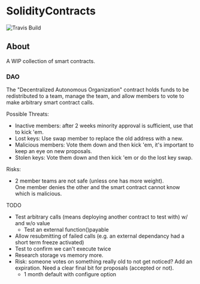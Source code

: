 # SolidityContracts

![Travis Build](https://travis-ci.org/hardlydifficult/SolidityContracts.svg?branch=master)

## About

A WIP collection of smart contracts.

### DAO

The "Decentralized Autonomous Organization" contract holds funds to be redistributed to a team, manage the team, and allow members to vote to make arbitrary smart contract calls.

Possible Threats:
- Inactive members: after 2 weeks minority approval is sufficient, use that to kick 'em.
- Lost keys: Use swap member to replace the old address with a new.
- Malicious members: Vote them down and then kick 'em, it's important to keep an eye on new proposals.
- Stolen keys: Vote them down and then kick 'em or do the lost key swap.

Risks: 
- 2 member teams are not safe (unless one has more weight).  
  One member denies the other and the smart contract cannot know which is malicious.

TODO 
- Test arbitrary calls (means deploying another contract to test with) w/ and w/o value
    - Test an external function()payable
- Allow resubmitting of failed calls (e.g. an external dependancy had a short term freeze activated)
- Test to confirm we can't execute twice
- Research storage vs memory more.
- Risk: someone votes on something really old to not get noticed?  Add an expiration.  Need a clear final bit for proposals (accepted or not).
    - 1 month default with configure option

